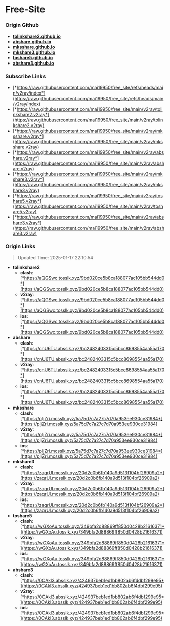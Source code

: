 # Free-Site

### Origin Github

- [**tolinkshare2.github.io**](https://github.com/tolinkshare2/tolinkshare2.github.io)
- [**abshare.github.io**](https://github.com/abshare/abshare.github.io)
- [**mksshare.github.io**](https://github.com/mksshare/mksshare.github.io)
- [**mkshare3.github.io**](https://github.com/mkshare3/mkshare3.github.io)
- [**toshare5.github.io**](https://github.com/toshare5/toshare5.github.io)
- [**abshare3.github.io**](https://github.com/abshare3/abshare3.github.io)

### Subscribe Links

- [*https://raw.githubusercontent.com/mai19950/free_site/refs/heads/main/v2ray/index*](https://raw.githubusercontent.com/mai19950/free_site/refs/heads/main/v2ray/index)
- [*https://raw.githubusercontent.com/mai19950/free_site/main/v2ray/tolinkshare2.v2ray*](https://raw.githubusercontent.com/mai19950/free_site/main/v2ray/tolinkshare2.v2ray)
- [*https://raw.githubusercontent.com/mai19950/free_site/main/v2ray/mksshare.v2ray*](https://raw.githubusercontent.com/mai19950/free_site/main/v2ray/mksshare.v2ray)
- [*https://raw.githubusercontent.com/mai19950/free_site/main/v2ray/abshare.v2ray*](https://raw.githubusercontent.com/mai19950/free_site/main/v2ray/abshare.v2ray)
- [*https://raw.githubusercontent.com/mai19950/free_site/main/v2ray/mkshare3.v2ray*](https://raw.githubusercontent.com/mai19950/free_site/main/v2ray/mkshare3.v2ray)
- [*https://raw.githubusercontent.com/mai19950/free_site/main/v2ray/toshare5.v2ray*](https://raw.githubusercontent.com/mai19950/free_site/main/v2ray/toshare5.v2ray)
- [*https://raw.githubusercontent.com/mai19950/free_site/main/v2ray/abshare3.v2ray*](https://raw.githubusercontent.com/mai19950/free_site/main/v2ray/abshare3.v2ray)

### Origin Links

> Updated Time: 2025-01-17 22:10:54

- **tolinkshare2**
  - **clash**: [*https://aQGSwc.tosslk.xyz/9bd020ce5b8ca188077ac105bb544dd0*](https://aQGSwc.tosslk.xyz/9bd020ce5b8ca188077ac105bb544dd0)
  - **v2ray**: [*https://aQGSwc.tosslk.xyz/9bd020ce5b8ca188077ac105bb544dd0*](https://aQGSwc.tosslk.xyz/9bd020ce5b8ca188077ac105bb544dd0)
  - **ios**: [*https://aQGSwc.tosslk.xyz/9bd020ce5b8ca188077ac105bb544dd0*](https://aQGSwc.tosslk.xyz/9bd020ce5b8ca188077ac105bb544dd0)
- **abshare**
  - **clash**: [*https://cnU6TU.absslk.xyz/bc2482403315c5bcc8698554aa55a170*](https://cnU6TU.absslk.xyz/bc2482403315c5bcc8698554aa55a170)
  - **v2ray**: [*https://cnU6TU.absslk.xyz/bc2482403315c5bcc8698554aa55a170*](https://cnU6TU.absslk.xyz/bc2482403315c5bcc8698554aa55a170)
  - **ios**: [*https://cnU6TU.absslk.xyz/bc2482403315c5bcc8698554aa55a170*](https://cnU6TU.absslk.xyz/bc2482403315c5bcc8698554aa55a170)
- **mksshare**
  - **clash**: [*https://pIjZri.mcsslk.xyz/5a75d7c7a27c7d70a953ee930ce31984*](https://pIjZri.mcsslk.xyz/5a75d7c7a27c7d70a953ee930ce31984)
  - **v2ray**: [*https://pIjZri.mcsslk.xyz/5a75d7c7a27c7d70a953ee930ce31984*](https://pIjZri.mcsslk.xyz/5a75d7c7a27c7d70a953ee930ce31984)
  - **ios**: [*https://pIjZri.mcsslk.xyz/5a75d7c7a27c7d70a953ee930ce31984*](https://pIjZri.mcsslk.xyz/5a75d7c7a27c7d70a953ee930ce31984)
- **mkshare3**
  - **clash**: [*https://zaqrUl.mcsslk.xyz/20d2c0b6fb140a9d513f104bf26909a2*](https://zaqrUl.mcsslk.xyz/20d2c0b6fb140a9d513f104bf26909a2)
  - **v2ray**: [*https://zaqrUl.mcsslk.xyz/20d2c0b6fb140a9d513f104bf26909a2*](https://zaqrUl.mcsslk.xyz/20d2c0b6fb140a9d513f104bf26909a2)
  - **ios**: [*https://zaqrUl.mcsslk.xyz/20d2c0b6fb140a9d513f104bf26909a2*](https://zaqrUl.mcsslk.xyz/20d2c0b6fb140a9d513f104bf26909a2)
- **toshare5**
  - **clash**: [*https://wGXoAu.tosslk.xyz/349bfa2d88869ff850d0428b21616371*](https://wGXoAu.tosslk.xyz/349bfa2d88869ff850d0428b21616371)
  - **v2ray**: [*https://wGXoAu.tosslk.xyz/349bfa2d88869ff850d0428b21616371*](https://wGXoAu.tosslk.xyz/349bfa2d88869ff850d0428b21616371)
  - **ios**: [*https://wGXoAu.tosslk.xyz/349bfa2d88869ff850d0428b21616371*](https://wGXoAu.tosslk.xyz/349bfa2d88869ff850d0428b21616371)
- **abshare3**
  - **clash**: [*https://0CAkl3.absslk.xyz/424937beb1ed1bb802ab6f4dbf299e95*](https://0CAkl3.absslk.xyz/424937beb1ed1bb802ab6f4dbf299e95)
  - **v2ray**: [*https://0CAkl3.absslk.xyz/424937beb1ed1bb802ab6f4dbf299e95*](https://0CAkl3.absslk.xyz/424937beb1ed1bb802ab6f4dbf299e95)
  - **ios**: [*https://0CAkl3.absslk.xyz/424937beb1ed1bb802ab6f4dbf299e95*](https://0CAkl3.absslk.xyz/424937beb1ed1bb802ab6f4dbf299e95)
